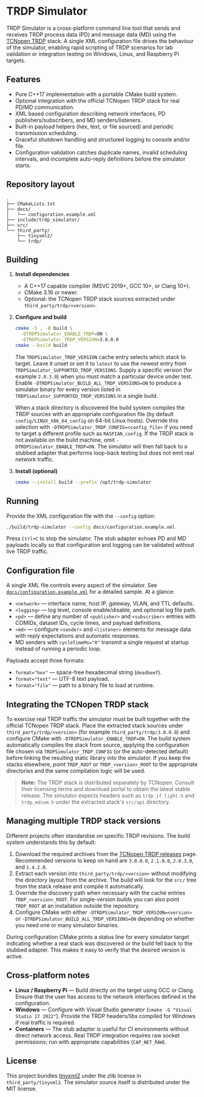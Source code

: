# TRDP Simulator

TRDP Simulator is a cross-platform command line tool that sends and receives TRDP process data (PD) and message data (MD) using the [TCNopen TRDP](https://www.tcnopen.eu) stack. A single XML configuration file drives the behaviour of the simulator, enabling rapid scripting of TRDP scenarios for lab validation or integration testing on Windows, Linux, and Raspberry Pi targets.

## Features

- Pure C++17 implementation with a portable CMake build system.
- Optional integration with the official TCNopen TRDP stack for real PD/MD communication.
- XML based configuration describing network interfaces, PD publishers/subscribers, and MD senders/listeners.
- Built-in payload helpers (hex, text, or file sourced) and periodic transmission scheduling.
- Graceful shutdown handling and structured logging to console and/or file.
- Configuration validation catches duplicate names, invalid scheduling intervals, and incomplete auto-reply definitions before the
  simulator starts.

## Repository layout

```
.
├── CMakeLists.txt
├── docs/
│   └── configuration.example.xml
├── include/trdp_simulator/
├── src/
└── third_party/
    ├── tinyxml2/
    └── trdp/
```

## Building

1. **Install dependencies**
   - A C++17 capable compiler (MSVC 2019+, GCC 10+, or Clang 10+).
   - CMake 3.16 or newer.
   - Optional: the TCNopen TRDP stack sources extracted under `third_party/trdp/<version>`.

2. **Configure and build**

    ```bash
    cmake -S . -B build \
      -DTRDPSimulator_ENABLE_TRDP=ON \
      -DTRDPSimulator_TRDP_VERSION=3.0.0.0
    cmake --build build
    ```

    The `TRDPSimulator_TRDP_VERSION` cache entry selects which stack to target. Leave it unset or set it to `latest` to use the newest entry from `TRDPSimulator_SUPPORTED_TRDP_VERSIONS`. Supply a specific version (for example `2.0.3.0`) when you must match a particular device under test. Enable `-DTRDPSimulator_BUILD_ALL_TRDP_VERSIONS=ON` to produce a simulator binary for every version listed in `TRDPSimulator_SUPPORTED_TRDP_VERSIONS` in a single build.

    When a stack directory is discovered the build system compiles the TRDP sources with an appropriate configuration file (by default `config/LINUX_X86_64_config` on 64-bit Linux hosts). Override this selection with `-DTRDPSimulator_TRDP_CONFIG=<config_file>` if you need to target a different profile such as `RASPIAN_config`. If the TRDP stack is not available on the build machine, omit `-DTRDPSimulator_ENABLE_TRDP=ON`. The simulator will then fall back to a stubbed adapter that performs loop-back testing but does not emit real network traffic.

3. **Install (optional)**

   ```bash
   cmake --install build --prefix /opt/trdp-simulator
   ```

## Running

Provide the XML configuration file with the `--config` option:

```bash
./build/trdp-simulator --config docs/configuration.example.xml
```

Press `Ctrl+C` to stop the simulator. The stub adapter echoes PD and MD payloads locally so that configuration and logging can be validated without live TRDP traffic.

## Configuration file

A single XML file controls every aspect of the simulator. See [`docs/configuration.example.xml`](docs/configuration.example.xml) for a detailed sample. At a glance:

- `<network>` — interface name, host IP, gateway, VLAN, and TTL defaults.
- `<logging>` — log level, console enable/disable, and optional log file path.
- `<pd>` — define any number of `<publisher>` and `<subscriber>` entries with COMIDs, dataset IDs, cycle times, and payload definitions.
- `<md>` — configure `<sender>` and `<listener>` elements for message data with reply expectations and automatic responses.
- MD senders with `cycleTimeMs="0"` transmit a single request at startup instead of running a periodic loop.

Payloads accept three formats:

- `format="hex"` — space-free hexadecimal string (`deadbeef`).
- `format="text"` — UTF-8 text payload.
- `format="file"` — path to a binary file to load at runtime.

## Integrating the TCNopen TRDP stack

To exercise real TRDP traffic the simulator must be built together with the official TCNopen TRDP stack. Place the extracted stack sources under `third_party/trdp/<version>` (for example `third_party/trdp/3.0.0.0`) and configure CMake with `-DTRDPSimulator_ENABLE_TRDP=ON`. The build system automatically compiles the stack from source, applying the configuration file chosen via `TRDPSimulator_TRDP_CONFIG` (or the auto-detected default) before linking the resulting static library into the simulator. If you keep the stacks elsewhere, point `TRDP_ROOT` or `TRDP_<version>_ROOT` to the appropriate directories and the same compilation logic will be used.

> **Note:** The TRDP stack is distributed separately by TCNopen. Consult their licensing terms and download portal to obtain the latest stable release. The simulator expects headers such as `trdp_if_light.h` and `trdp_mdcom.h` under the extracted stack's `src/api` directory.

## Managing multiple TRDP stack versions

Different projects often standardise on specific TRDP revisions. The build system understands this by default:

1. Download the required archives from the [TCNopen TRDP releases](https://sourceforge.net/projects/tcnopen/files/TRDP/) page. Recommended versions to keep on hand are `3.0.0.0`, `2.1.0.0`, `2.0.3.0`, and `1.4.2.0`.
2. Extract each version into `third_party/trdp/<version>` without modifying the directory layout from the archive. The build will look for the `src/` tree from the stack release and compile it automatically.
3. Override the discovery path when necessary with the cache entries `TRDP_<version>_ROOT`. For single-version builds you can also point `TRDP_ROOT` at an installation outside the repository.
4. Configure CMake with either `-DTRDPSimulator_TRDP_VERSION=<version>` or `-DTRDPSimulator_BUILD_ALL_TRDP_VERSIONS=ON` depending on whether you need one or many simulator binaries.

During configuration CMake prints a status line for every simulator target indicating whether a real stack was discovered or the build fell back to the stubbed adapter. This makes it easy to verify that the desired version is active.

## Cross-platform notes

- **Linux / Raspberry Pi** — Build directly on the target using GCC or Clang. Ensure that the user has access to the network interfaces defined in the configuration.
- **Windows** — Configure with Visual Studio generator (`cmake -G "Visual Studio 17 2022"`). Provide the TRDP headers/libs compiled for Windows if real traffic is required.
- **Containers** — The stub adapter is useful for CI environments without direct network access. Real TRDP integration requires raw socket permissions; run with appropriate capabilities (`CAP_NET_RAW`).

## License

This project bundles [tinyxml2](https://github.com/leethomason/tinyxml2) under the zlib license in `third_party/tinyxml2`. The simulator source itself is distributed under the MIT license.
